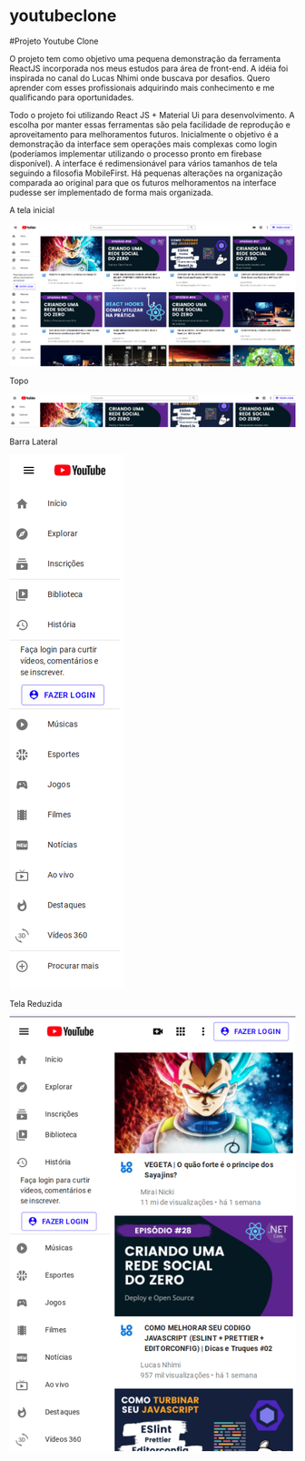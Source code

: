 # youtubeclone

#Projeto Youtube Clone


O projeto tem como objetivo uma pequena demonstração da ferramenta
ReactJS incorporada nos meus estudos para área de front-end. A idéia foi inspirada no canal do Lucas Nhimi onde buscava por desafios. Quero aprender com esses profissionais adquirindo mais conhecimento e me qualificando para oportunidades.

Todo o projeto foi utilizando React JS + Material Ui para desenvolvimento. A escolha por manter essas ferramentas são pela facilidade de reprodução e aproveitamento para melhoramentos futuros. Inicialmente o objetivo é a demonstração da interface sem operações mais complexas como login (poderíamos implementar utilizando o processo pronto em firebase disponível). A interface é redimensionável para vários tamanhos de tela seguindo a filosofia MobileFirst. Há pequenas alterações na organização comparada ao original para que os futuros melhoramentos na interface pudesse ser implementado de forma mais organizada.


A tela inicial

![alt text](https://github.com/albsrocha/youtubeclone/blob/main/Print/Tela%20Completa.png)

Topo

![alt text](https://github.com/albsrocha/youtubeclone/blob/main/Print/Top.png)

Barra Lateral


![alt text](https://github.com/albsrocha/youtubeclone/blob/main/Print/BarraLateral.png)

Tela Reduzida 

![alt text](https://github.com/albsrocha/youtubeclone/blob/main/Print/Reduzido.png)
